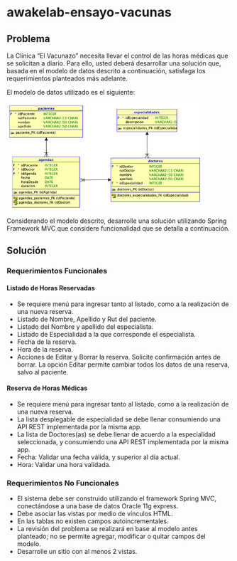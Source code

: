 # awakelab-ensayo-vacunas

## Problema
La Clínica “El Vacunazo” necesita llevar el control de las horas médicas que se solicitan a diario. Para ello, usted deberá desarrollar una solución que, basada en el modelo de datos descrito a continuación, satisfaga los requerimientos planteados más adelante.

El modelo de datos utilizado es el siguiente:

![Modelo](images/model.png)

Considerando el modelo descrito, desarrolle una solución utilizando Spring Framework MVC que considere funcionalidad que se detalla a continuación.

## Solución

### Requerimientos Funcionales

#### Listado de Horas Reservadas

 * Se requiere menú para ingresar tanto al listado, como a la realización de una nueva reserva.
 * Listado de Nombre, Apellido y Rut del paciente.
 * Listado del Nombre y apellido del especialista.
 * Listado de Especialidad a la que corresponde el especialista.
 * Fecha de la reserva.
 * Hora de la reserva.
 * Acciones de Editar y Borrar la reserva. Solicite confirmación antes de borrar. La opción Editar permite cambiar todos los datos de una reserva, salvo al paciente.


#### Reserva de Horas Médicas

 * Se requiere menú para ingresar tanto al listado, como a la realización de una nueva reserva.
 * La lista desplegable de especialidad se debe llenar consumiendo una API REST implementada por la misma app.
 * La lista de Doctores(as) se debe llenar de acuerdo a la especialidad  seleccionada, y consumiendo una API REST implementada por la misma app.
 * Fecha: Validar una fecha válida, y superior al día actual.
 * Hora: Validar una hora validada.


### Requerimientos No Funcionales

 * El sistema debe ser construido utilizando el framework Spring MVC, conectándose a una base de datos Oracle 11g express.
 * Debe asociar las vistas por medio de vínculos HTML.
 * En las tablas no existen campos autoincrementales.
 * La revisión del problema se realizará en base al modelo antes planteado; no se permite agregar, modificar o quitar campos del modelo.
 * Desarrolle un sitio con al menos 2 vistas.
